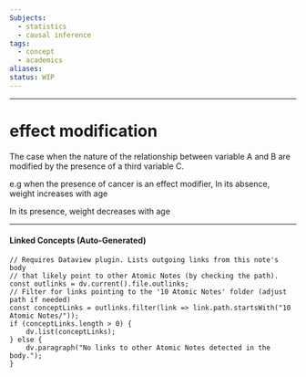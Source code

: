 ```yaml
---
Subjects:
  - statistics
  - causal inference
tags:
  - concept
  - academics
aliases: 
status: WIP
---
```

---
# effect modification 

The case when the nature of the relationship between variable A and B are modified by the presence of a third variable C.

e.g
when the presence of cancer is an effect modifier,
In its absence, weight increases with age

In its presence, weight decreases with age

---
#### Linked Concepts (Auto-Generated)
```dataviewjs
// Requires Dataview plugin. Lists outgoing links from this note's body
// that likely point to other Atomic Notes (by checking the path).
const outlinks = dv.current().file.outlinks;
// Filter for links pointing to the '10 Atomic Notes' folder (adjust path if needed)
const conceptLinks = outlinks.filter(link => link.path.startsWith("10 Atomic Notes/"));
if (conceptLinks.length > 0) {
    dv.list(conceptLinks);
} else {
    dv.paragraph("No links to other Atomic Notes detected in the body.");
}
```